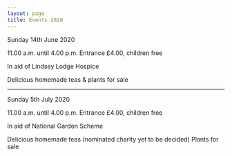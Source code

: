 ```yaml
---
layout: page
title: Events 2020
---
```


Sunday 14th June 2020

11.00 a.m. until 4.00 p.m.  Entrance  £4.00, children free

In aid of Lindsey Lodge Hospice

Delicious homemade teas & plants for sale

-----------------------------------------------------------

Sunday 5th July 2020

11.00 a.m. until 4.00 p.m.  Entrance  £4.00, children free

In aid of National Garden Scheme

Delicious homemade teas (nominated charity yet to be decided)
Plants for sale



